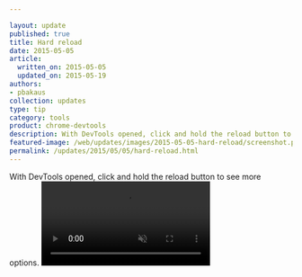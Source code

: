 ```yaml
---

layout: update
published: true
title: Hard reload
date: 2015-05-05
article:
  written_on: 2015-05-05
  updated_on: 2015-05-19
authors:
- pbakaus
collection: updates
type: tip
category: tools
product: chrome-devtools
description: With DevTools opened, click and hold the reload button to see more options.
featured-image: /web/updates/images/2015-05-05-hard-reload/screenshot.png
permalink: /updates/2015/05/05/hard-reload.html
---
```

With DevTools opened, click and hold the reload button to see more options.
<video src="/web/updates/videos/hold_refresh.mp4" autoplay loop muted></video>